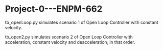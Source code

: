 # Project-0---ENPM-662

tb_openLoop.py simulates scenario 1 of Open Loop Controller with constant velocity.

tb_open2.py simulates scenario 2 of Open Loop Controller with acceleration, constant velocity and deacceleration, in that order.
